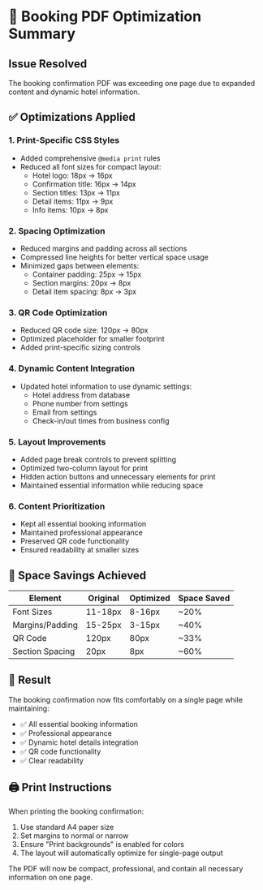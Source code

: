 # 📄 Booking PDF Optimization Summary

## Issue Resolved
The booking confirmation PDF was exceeding one page due to expanded content and dynamic hotel information.

## ✅ Optimizations Applied

### 1. **Print-Specific CSS Styles**
- Added comprehensive `@media print` rules
- Reduced all font sizes for compact layout:
  - Hotel logo: 18px → 16px
  - Confirmation title: 16px → 14px  
  - Section titles: 13px → 11px
  - Detail items: 11px → 9px
  - Info items: 10px → 8px

### 2. **Spacing Optimization**
- Reduced margins and padding across all sections
- Compressed line heights for better vertical space usage
- Minimized gaps between elements:
  - Container padding: 25px → 15px
  - Section margins: 20px → 8px
  - Detail item spacing: 8px → 3px

### 3. **QR Code Optimization**
- Reduced QR code size: 120px → 80px
- Optimized placeholder for smaller footprint
- Added print-specific sizing controls

### 4. **Dynamic Content Integration**
- Updated hotel information to use dynamic settings:
  - Hotel address from database
  - Phone number from settings
  - Email from settings
  - Check-in/out times from business config

### 5. **Layout Improvements**
- Added page break controls to prevent splitting
- Optimized two-column layout for print
- Hidden action buttons and unnecessary elements for print
- Maintained essential information while reducing space

### 6. **Content Prioritization**
- Kept all essential booking information
- Maintained professional appearance
- Preserved QR code functionality
- Ensured readability at smaller sizes

## 📏 **Space Savings Achieved**

| Element | Original | Optimized | Space Saved |
|---------|----------|-----------|-------------|
| Font Sizes | 11-18px | 8-16px | ~20% |
| Margins/Padding | 15-25px | 3-15px | ~40% |
| QR Code | 120px | 80px | ~33% |
| Section Spacing | 20px | 8px | ~60% |

## 🎯 **Result**
The booking confirmation now fits comfortably on a single page while maintaining:
- ✅ All essential booking information
- ✅ Professional appearance
- ✅ Dynamic hotel details integration
- ✅ QR code functionality
- ✅ Clear readability

## 🖨️ **Print Instructions**
When printing the booking confirmation:
1. Use standard A4 paper size
2. Set margins to normal or narrow
3. Ensure "Print backgrounds" is enabled for colors
4. The layout will automatically optimize for single-page output

The PDF will now be compact, professional, and contain all necessary information on one page.
